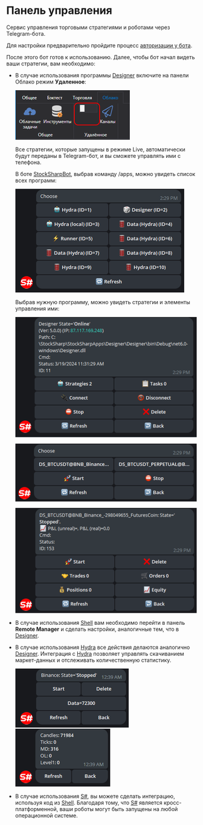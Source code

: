 # Панель управления

Сервис управления торговыми стратегиями и роботами через Telegram-бота.

Для настройки предварительно пройдите процесс [авторизации у бота](authorization.md).

После этого бот готов к использованию. Далее, чтобы бот начал видеть ваши стратегии, вам необходимо:

- В случае использования программы [Designer](../designer.md) включите на панели Облако режим **Удаленное**:

  ![DesignerRibbon.png](../../images/designerribbon.png)

  Все стратегии, которые запущены в режиме Live, автоматически будут переданы в Telegram-бот, и вы сможете управлять ими с телефона.
  
  В боте [StockSharpBot](https://t.me/StockSharpBot), выбрав команду /apps, можно увидеть список всех программ:

  ![TelegramControlApps.png](../../images/telegramcontrolapps.png)

  Выбрав нужную программу, можно увидеть стратегии и элементы управления ими:

  ![TelegramControlApp.png](../../images/telegramcontrolapp.png)

  ![TelegramControlStrategies.png](../../images/telegramcontrolstrategies.png)

  ![TelegramControlStrategy.png](../../images/telegramcontrolstrategy.png)

- В случае использования [Shell](../shell.md) вам необходимо перейти в панель **Remote Manager** и сделать настройки, аналогичные тем, что в [Designer](../designer.md).
- В случае использования [Hydra](../hydra.md) все действия делаются аналогично [Designer](../designer.md). Интеграция с [Hydra](../hydra.md) позволяет управлять скачиванием маркет-данных и отслеживать количественную статистику.

  ![TelegramHydra.png](../../images/telegramhydra.png)
  ![TelegramHydraStat.png](../../images/telegramhydrastat.png)

- В случае использования [S\#](../api.md), вы можете сделать интеграцию, используя код из [Shell](../shell.md). Благодаря тому, что [S\#](../api.md) является кросс-платформенной, ваши роботы могут быть запущены на любой операционной системе.